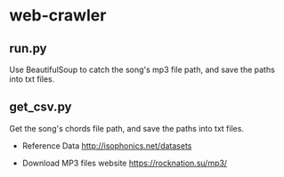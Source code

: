 # web-crawler

## run.py
Use BeautifulSoup to catch the song's mp3 file path, and save the paths into txt files.

## get_csv.py
Get the song's chords file path, and save the paths into txt files. 

- Reference Data
http://isophonics.net/datasets

- Download MP3 files website
https://rocknation.su/mp3/

